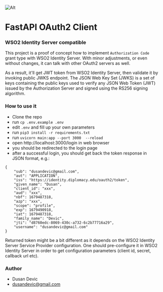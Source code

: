 ![Alt](https://repobeats.axiom.co/api/embed/8d62b78163228ce691d879a6a3c9cd2209ae69d4.svg "Repobeats analytics image")


# FastAPI OAuth2 Client 

### WSO2 Identity Server compatible

This project is a proof of concept how to implement `Authorization Code` grant type with WSO2 Identity Server. 
With minor adjustments, or even without changes, it can talk with other OAuth2 servers as well.

As a result, it'll get JWT token from WSO2 Identity Server, then validate it by invoking public JWKS endpoint. The JSON Web Key Set (JWKS) is a set of keys containing the public keys used to verify any JSON Web Token (JWT) issued by the Authorization Server and signed using the RS256 signing algorithm.

### How to use it
- Clone the repo
- run `cp .env.example .env`
- edit `.env` and fill up your own parameters
- run `pip3 install -r requirements.txt` 
- run `uvicorn main:app --port 3000  --reload`
- open http://localhost:3000/login in web browser
- you should be redirected to the login page
- after a successful login, you should get back the token response in JSON format, e.g.:
```
{
    "sub": "dusandevic@gmail.com",
    "aut": "APPLICATION",
    "iss": "https://identity.diplomacy.edu/oauth2/token",
    "given_name": "Dusan",
    "client_id": "xxx",
    "aud": "xxx",
    "nbf": 1679487318,
    "azp": "xxx",
    "scope": "profile",
    "exp": 1679490918,
    "iat": 1679487318,
    "family_name": "Devic",
    "jti": "d8760edc-8069-430c-a732-6c2b77716a29",
    "username": "dusandevic@gmail.com"
}
```
Returned token might be a bit different as it depends on the WSO2 Identity Server Service Provider configuration. 
One should pre-configure it in WSO2 Identity Server in order to get configuration parameters (client id, secret, callback url etc). 


### Author
- Dusan Devic 
- dusandevic@gmail.com
